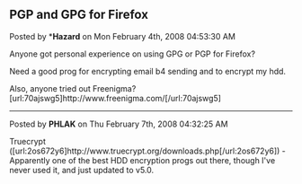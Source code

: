 ## PGP and GPG for Firefox
Posted by ***Hazard** on Mon February 4th, 2008 04:53:30 AM

Anyone got personal experience on using  GPG or PGP for Firefox?

Need a good prog for encrypting email b4 sending and to encrypt my hdd.

Also, anyone tried out Freenigma? [url:70ajswg5]http&#58;//www&#46;freenigma&#46;com/[/url:70ajswg5]

--------------------------------------------------------------------------------

Posted by **PHLAK** on Thu February 7th, 2008 04:32:25 AM

Truecrypt ([url:2os672y6]http&#58;//www&#46;truecrypt&#46;org/downloads&#46;php[/url:2os672y6]) - Apparently one of the best HDD encryption progs out there, though I've never used it, and just updated to v5.0.
